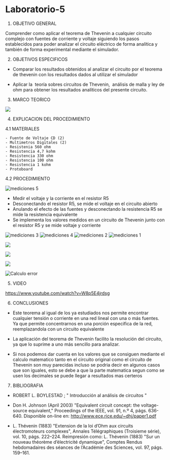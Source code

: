# Laboratorio-5

1. OBJETIVO GENERAL

Comprender como aplicar el teorema de Thevenin a cualquier  circuito complejo con fuentes de corriente y voltaje siguiendo los pasos establecidos para poder  analizar el circuito eléctrico de forma analítica y también de forma experimental mediante el simulador.

2. OBJETIVOS ESPECIFICOS
    
- Comparar los resultados obtenidos al analizar el circuito por el teorema de thevenin con los resultados dados al  utilizar el simulador 

- Aplicar la  teoría sobres circuitos de Thevenin,  análisis de malla y ley de ohm para obtener los resultados analíticos del presente circuito.


3. MARCO TEORICO

![](https://user-images.githubusercontent.com/84998013/126911652-6ca5d5ce-4326-4303-abc9-00f95dd00f35.png)

4. EXPLICACION DEL PROCEDIMIENTO


  4.1 MATERIALES
  
    - Fuente de Voltaje CD (2)
    - Multimetros Digitales (2)
    - Resistenia 560 ohm
    - Resistencia 4,7 kohm
    - Resistencia 330 ohm
    - Resistencia 100 ohm
    - Resistencia 1 kohm
    - Protoboard
    
    
  4.2 PROCEDIMIENTO
  
  
  ![mediciones 5](https://user-images.githubusercontent.com/84397282/126907502-54e7f218-9fdb-4125-8f54-8c3a95322343.jpg)
  

- Medir el voltaje y la corriente en el resistor R5
- Desconectando el resistor R5, se mide el voltaje en el circuito abierto
- Anulando el efecto de las fuentes y desconectando la resistencia R5 se mide la resistencia equivalente
- Se implementa los valores medidos en un circuito de Thevenin junto con el resistor R5 y se mide voltaje y corriente 

![mediciones 3](https://user-images.githubusercontent.com/84397282/126907499-94a7ea35-2435-4d0f-9b39-f744fccc7bb7.jpg)
![mediciones 4](https://user-images.githubusercontent.com/84397282/126908449-cd16b34c-6728-4546-92c6-2ed8d5671e7f.jpg)
![mediciones 2](https://user-images.githubusercontent.com/84397282/126907504-f74a730c-c343-4611-a4d9-67f0b9fd532b.jpg)
![mediciones 1](https://user-images.githubusercontent.com/84397282/126907503-b3918f74-1c8c-43be-8310-a731b59e1922.jpg)

![](https://user-images.githubusercontent.com/84998005/126925588-fe71e89a-636a-4acc-8d1e-18406d70596e.png)

![](https://user-images.githubusercontent.com/84998005/126925586-320868eb-f5b9-4bfd-97b6-ea0b597ddacf.png)

![](https://user-images.githubusercontent.com/84998005/126925589-cd2d4e11-248e-47e3-942b-1986d8680a33.png)

![Calculo error](https://user-images.githubusercontent.com/84397282/126943776-f6b29b39-2d05-4972-8820-f22e16d9736e.jpg)

  
5. VIDEO

https://www.youtube.com/watch?v=W8p5E4jrdsg

6. CONCLUSIONES

- Este teorema al igual de los ya estudiados nos permite encontrar cualquier tensión o corriente en una red lineal con una o más fuentes. Ya que permite concentrarnos en una porción especifica de la red, reemplazandola con un circuito equivalente

- La aplicación del teorema de Thevenin facilito la resolución del circuito, ya que lo suprime a uno más sencillo para analizar. 

- Si nos podemos dar cuenta en los valores que se consiguen mediante el calculo matematico tanto en el circuito original como el circuito de Thevenin son muy parecidas incluso se podria decir en algunos casos que son iguales, esto se debe a que la parte matematica segun como se usen los decimales se puede llegar a resultados mas certeros


7. BIBLIOGRAFIA
- ROBERT L. BOYLESTAD ; " Introducción al análisis de circuitos "

- Don H. Johnson (April 2003) "Equivalent circuit concept: the voltage-source equivalent," Proceedings of the IEEE, vol. 91, n.º 4, págs. 636-640. Disponible on-line en: http://www.ece.rice.edu/~dhj/paper1.pdf

-  L. Thévenin (1883) "Extension de la loi d’Ohm aux circuits électromoteurs complexes", Annales Télégraphiques (Troisieme série), vol. 10, págs. 222–224. Reimpresión como: L. Thévenin (1883) "Sur un nouveau théorème d’électricité dynamique", Comptes Rendus hebdomadaires des séances de l’Académie des Sciences, vol. 97, págs. 159–161.
 
